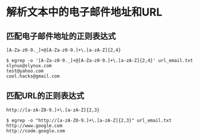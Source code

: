 # 解析文本中的电子邮件地址和URL

## 匹配电子邮件地址的正则表达式
```
[A-Za-z0-9._]+@[A-Za-z0-9.]+\.[a-zA-Z]{2,4}
```

```shell
$ egrep -o '[A-Za-z0-9._]+@[A-Za-z0-9.]+\.[a-zA-Z]{2,4}' url_email.txt
slynux@slynux.com
test@yahoo.com
cool.hacks@gmail.com
```

## 匹配URL的正则表达式
```
http://[a-zA-Z0-9.]+\.[a-zA-Z]{2,3}
```

```shell
$ egrep -o "http://[a-zA-Z0-9.]+\.[a-zA-Z]{2,3}" url_email.txt
http://www.google.com
http://code.google.com
```